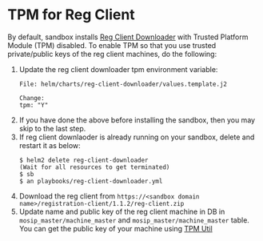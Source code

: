 # TPM for Reg Client

By default, sandbox installs [Reg Client Downloader](https://github.com/mosip/mosip-infra/blob/1.1.2/deployment/sandbox-v2/playbooks/reg-client-downloader.yml) with Trusted Platform Module (TPM) disabled.  To enable TPM so that you use trusted private/public keys of the reg client machines, do the following:

1. Update the reg client downloader tpm environment variable:
    ```
    File: helm/charts/reg-client-downloader/values.template.j2

    Change:
    tpm: "Y"
    ```
1. If you have done the above before installing the sandbox, then you may skip to the last step.
1. If reg client downlaoder is already running on your sandbox, delete and restart it as below:
    ```
    $ helm2 delete reg-client-downloader 
    (Wait for all resources to get terminated)
    $ sb
    $ an playbooks/reg-client-downloader.yml
    ``` 
1. Download the reg client from `https://<sandbox domain name>/registration-client/1.1.2/reg-client.zip`
1. Update name and public key of the reg client machine in DB in `mosip_master/machine_master` and `mosip_master/machine_master` table.  You can get the public key of your machine using [TPM Util](../utils/tpm)


